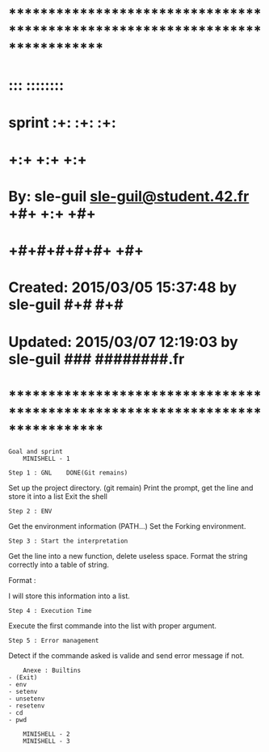 # **************************************************************************** #
#                                                                              #
#                                                         :::      ::::::::    #
#    sprint                                             :+:      :+:    :+:    #
#                                                     +:+ +:+         +:+      #
#    By: sle-guil <sle-guil@student.42.fr>          +#+  +:+       +#+         #
#                                                 +#+#+#+#+#+   +#+            #
#    Created: 2015/03/05 15:37:48 by sle-guil          #+#    #+#              #
#    Updated: 2015/03/07 12:19:03 by sle-guil         ###   ########.fr        #
#                                                                              #
# **************************************************************************** #

	Goal and sprint
		MINISHELL - 1

	Step 1 : GNL	DONE(Git remains)
Set up the project directory. (git remain)
Print the prompt, get the line and store it into a list
Exit the shell

	Step 2 : ENV
Get the environment information (PATH...)
Set the Forking environment.

	Step 3 : Start the interpretation
Get the line into a new function, delete useless space. Format the string
correctly into a table of string.

Format :

I will store this information into a list.

	Step 4 : Execution Time
Execute the first commande into the list with proper argument.

	Step 5 : Error management
Detect if the commande asked is valide and send error message if not.

		Anexe : Builtins
	- (Exit)
	- env
	- setenv
	- unsetenv
	- resetenv
	- cd
	- pwd

		MINISHELL - 2
		MINISHELL - 3
